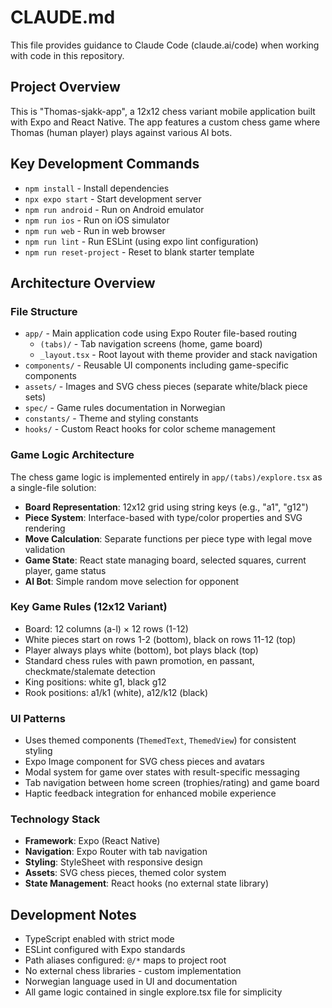 # CLAUDE.md

This file provides guidance to Claude Code (claude.ai/code) when working with code in this repository.

## Project Overview

This is "Thomas-sjakk-app", a 12x12 chess variant mobile application built with Expo and React Native. The app features a custom chess game where Thomas (human player) plays against various AI bots.

## Key Development Commands

- `npm install` - Install dependencies
- `npx expo start` - Start development server
- `npm run android` - Run on Android emulator
- `npm run ios` - Run on iOS simulator
- `npm run web` - Run in web browser
- `npm run lint` - Run ESLint (using expo lint configuration)
- `npm run reset-project` - Reset to blank starter template

## Architecture Overview

### File Structure

- `app/` - Main application code using Expo Router file-based routing
  - `(tabs)/` - Tab navigation screens (home, game board)
  - `_layout.tsx` - Root layout with theme provider and stack navigation
- `components/` - Reusable UI components including game-specific components
- `assets/` - Images and SVG chess pieces (separate white/black piece sets)
- `spec/` - Game rules documentation in Norwegian
- `constants/` - Theme and styling constants
- `hooks/` - Custom React hooks for color scheme management

### Game Logic Architecture

The chess game logic is implemented entirely in `app/(tabs)/explore.tsx` as a single-file solution:

- **Board Representation**: 12x12 grid using string keys (e.g., "a1", "g12")
- **Piece System**: Interface-based with type/color properties and SVG rendering
- **Move Calculation**: Separate functions per piece type with legal move validation
- **Game State**: React state managing board, selected squares, current player, game status
- **AI Bot**: Simple random move selection for opponent

### Key Game Rules (12x12 Variant)

- Board: 12 columns (a-l) × 12 rows (1-12)
- White pieces start on rows 1-2 (bottom), black on rows 11-12 (top)
- Player always plays white (bottom), bot plays black (top)
- Standard chess rules with pawn promotion, en passant, checkmate/stalemate detection
- King positions: white g1, black g12
- Rook positions: a1/k1 (white), a12/k12 (black)

### UI Patterns

- Uses themed components (`ThemedText`, `ThemedView`) for consistent styling
- Expo Image component for SVG chess pieces and avatars
- Modal system for game over states with result-specific messaging
- Tab navigation between home screen (trophies/rating) and game board
- Haptic feedback integration for enhanced mobile experience

### Technology Stack

- **Framework**: Expo (React Native)
- **Navigation**: Expo Router with tab navigation
- **Styling**: StyleSheet with responsive design
- **Assets**: SVG chess pieces, themed color system
- **State Management**: React hooks (no external state library)

## Development Notes

- TypeScript enabled with strict mode
- ESLint configured with Expo standards
- Path aliases configured: `@/*` maps to project root
- No external chess libraries - custom implementation
- Norwegian language used in UI and documentation
- All game logic contained in single explore.tsx file for simplicity
